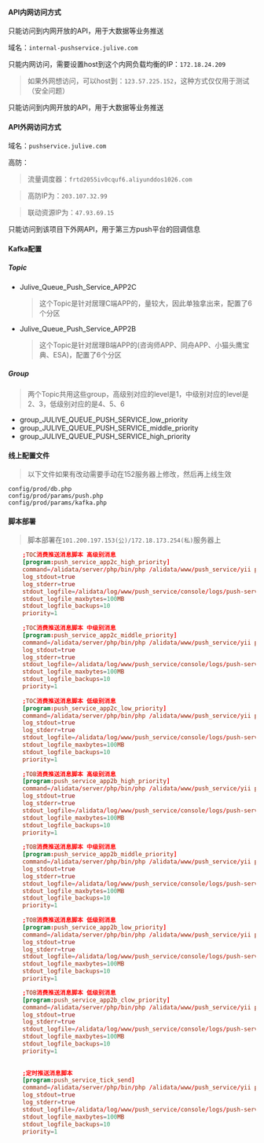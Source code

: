 #### API内网访问方式

只能访问到内网开放的API，用于大数据等业务推送

域名：```internal-pushservice.julive.com```

只能内网访问，需要设置host到这个内网负载均衡的IP：```172.18.24.209```

> 如果外网想访问，可以host到：```123.57.225.152```，这种方式仅仅用于测试（安全问题）

只能访问到内网开放的API，用于大数据等业务推送

#### API外网访问方式

域名：```pushservice.julive.com```

高防：

> 流量调度器：```frtd2055iv0cquf6.aliyunddos1026.com```

> 高防IP为：```203.107.32.99```

> 联动资源IP为：```47.93.69.15```

只能访问到该项目下外网API，用于第三方push平台的回调信息




#### Kafka配置

##### Topic

- Julive_Queue_Push_Service_APP2C

  > 这个Topic是针对居理C端APP的，量较大，因此单独拿出来，配置了6个分区

- Julive_Queue_Push_Service_APP2B

  > 这个Topic是针对居理B端APP的(咨询师APP、同舟APP、小猫头鹰宝典、ESA)，配置了6个分区

##### Group

> 两个Topic共用这些group，高级别对应的level是1，中级别对应的level是2、3，低级别对应的是4、5、6

- group_JULIVE_QUEUE_PUSH_SERVICE_low_priority
- group_JULIVE_QUEUE_PUSH_SERVICE_middle_priority
- group_JULIVE_QUEUE_PUSH_SERVICE_high_priority

#### 线上配置文件

> 以下文件如果有改动需要手动在152服务器上修改，然后再上线生效

```
config/prod/db.php
config/prod/params/push.php
config/prod/params/kafka.php
```

#### 脚本部署

> 脚本部署在```101.200.197.153(公)/172.18.173.254(私)```服务器上

```conf
    ;TOC消费推送消息脚本 高级别消息 
    [program:push_service_app2c_high_priority]
    command=/alidata/server/php/bin/php /alidata/www/push_service/yii push/send Julive_Queue_Push_Service_APP2C group_JULIVE_QUEUE_PUSH_SERVICE_high_priority
    log_stdout=true
    log_stderr=true
    stdout_logfile=/alidata/log/www/push_service/console/logs/push-service-app2c-high-priority.log
    stdout_logfile_maxbytes=100MB
    stdout_logfile_backups=10
    priority=1
    
    ;TOC消费推送消息脚本 中级别消息  
    [program:push_service_app2c_middle_priority]
    command=/alidata/server/php/bin/php /alidata/www/push_service/yii push/send Julive_Queue_Push_Service_APP2C group_JULIVE_QUEUE_PUSH_SERVICE_middle_priority
    log_stdout=true
    log_stderr=true
    stdout_logfile=/alidata/log/www/push_service/console/logs/push-service-app2c-middle-priority.log
    stdout_logfile_maxbytes=100MB
    stdout_logfile_backups=10
    priority=1
    
    ;TOC消费推送消息脚本 低级别消息  
    [program:push_service_app2c_low_priority]
    command=/alidata/server/php/bin/php /alidata/www/push_service/yii push/send Julive_Queue_Push_Service_APP2C group_JULIVE_QUEUE_PUSH_SERVICE_low_priority
    log_stdout=true
    log_stderr=true
    stdout_logfile=/alidata/log/www/push_service/console/logs/push-service-app2c-low-priority.log
    stdout_logfile_maxbytes=100MB
    stdout_logfile_backups=10
    priority=1
    
    ;TOB消费推送消息脚本 高级别消息  
    [program:push_service_app2b_high_priority]
    command=/alidata/server/php/bin/php /alidata/www/push_service/yii push/send Julive_Queue_Push_Service_APP2B group_JULIVE_QUEUE_PUSH_SERVICE_high_priority
    log_stdout=true
    log_stderr=true
    stdout_logfile=/alidata/log/www/push_service/console/logs/push-service-app2b-high-priority.log
    stdout_logfile_maxbytes=100MB
    stdout_logfile_backups=10
    priority=1
    
    ;TOB消费推送消息脚本 中级别消息  
    [program:push_service_app2b_middle_priority]
    command=/alidata/server/php/bin/php /alidata/www/push_service/yii push/send Julive_Queue_Push_Service_APP2B group_JULIVE_QUEUE_PUSH_SERVICE_middle_priority
    log_stdout=true
    log_stderr=true
    stdout_logfile=/alidata/log/www/push_service/console/logs/push-service-app2b-middle-priority.log
    stdout_logfile_maxbytes=100MB
    stdout_logfile_backups=10
    priority=1
    
    ;TOB消费推送消息脚本 低级别消息 
    [program:push_service_app2b_low_priority]
    command=/alidata/server/php/bin/php /alidata/www/push_service/yii push/send Julive_Queue_Push_Service_APP2B group_JULIVE_QUEUE_PUSH_SERVICE_low_priority
    log_stdout=true
    log_stderr=true
    stdout_logfile=/alidata/log/www/push_service/console/logs/push-service-app2b-low-priority.log
    stdout_logfile_maxbytes=100MB
    stdout_logfile_backups=10
    priority=1

    ;TOB消费推送消息脚本 低级别消息  
    [program:push_service_app2b_clow_priority]
    command=/alidata/server/php/bin/php /alidata/www/push_service/yii push/send Julive_Queue_Push_Service_APP2B group_JULIVE_QUEUE_PUSH_SERVICE_clow_priority
    log_stdout=true
    log_stderr=true
    stdout_logfile=/alidata/log/www/push_service/console/logs/push-service-app2b-clow-priority.log
    stdout_logfile_maxbytes=100MB
    stdout_logfile_backups=10
    priority=1
    
    
    ;定时推送消息脚本 
    [program:push_service_tick_send]
    command=/alidata/server/php/bin/php /alidata/www/push_service/yii push/tick-send
    log_stdout=true
    log_stderr=true
    stdout_logfile=/alidata/log/www/push_service/console/logs/push-service-tick-send.log
    stdout_logfile_maxbytes=100MB
    stdout_logfile_backups=10
    priority=1
```


